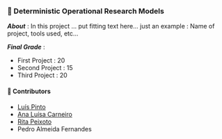### :pushpin: Deterministic Operational Research Models

***About*** : In this project ... put fitting text here... just an example : Name of project, tools used, etc...

***Final Grade*** : 
  - First Project  : 20
  - Second Project : 15
  - Third Project  : 20

#### :handshake: Contributors 
- [Luís Pinto](https://github.com/L-Pinto)
- [Ana Luísa Carneiro](https://github.com/Analucar)
- [Rita Peixoto](https://github.com/rita-peixoto)
- Pedro Almeida Fernandes
